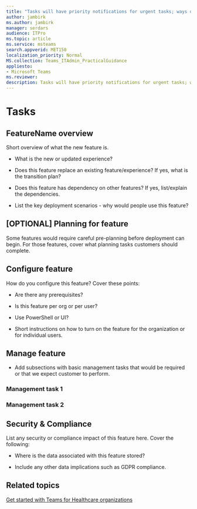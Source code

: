 ```yaml
---
title: "Tasks will have priority notifications for urgent tasks; ways of complying with GDPR for information stored in Tasks"
author: jambirk
ms.author: jambirk 
manager: serdars
audience: ITPro
ms.topic: article 
ms.service: msteams 
search.appverid: MET150
localization_priority: Normal
MS.collection: Teams_ITAdmin_PracticalGuidance
appliesto:
- Microsoft Teams
ms.reviewer: 
description: Tasks will have priority notifications for urgent tasks; ways of complying with GDPR for information stored in Tasks
---
```


# Tasks 	


## FeatureName overview

Short overview of what the new feature is. 

- What is the new or updated experience?

- Does this feature replace an existing feature/experience? If yes, what is the transition plan?

- Does this feature has dependency on other features? If yes, list/explain the dependencies.

- List the key deployment scenarios - why would people use this feature? 

## [OPTIONAL] Planning for feature

Some features would require careful pre-planning before deployment can begin. For those features, cover what planning tasks customers should complete.

## Configure feature

How do you configure this feature? Cover these points: 

- Are there any prerequisites?

- Is this feature per org or per user? 

- Use PowerShell or UI?

- Short instructions on how to turn on the feature for the organization or for individual users. 

## Manage feature

- Add subsections with basic management tasks that would be required or that we expect customer to perform. 

### Management task 1

### Management task 2

## Security & Compliance

List any security or compliance impact of this feature here. Cover the following:

- Where is the data associated with this feature stored?

- Include any other data implications such as GDPR compliance.


## Related topics

[Get started with Teams for Healthcare organizations](teams-in-hc.md)
